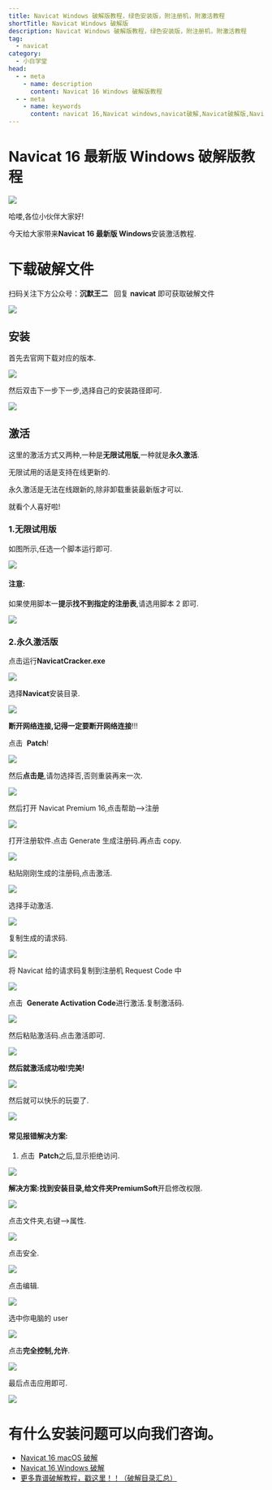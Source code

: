 ```yaml
---
title: Navicat Windows 破解版教程，绿色安装版，附注册机，附激活教程
shortTitle: Navicat Windows 破解版
description: Navicat Windows 破解版教程，绿色安装版，附注册机，附激活教程
tag:
  - navicat
category:
  - 小白学堂
head:
  - - meta
    - name: description
      content: Navicat 16 Windows 破解版教程
  - - meta
    - name: keywords
      content: navicat 16,Navicat windows,navicat破解,Navicat破解版,Navicat Premium15 永久破解,Navicat15 永久破解,Navicat15永久破解,Navicat永久破解,Navicat windows永久破解,Navicat Premium16 永久破解,Navicat16 永久破解,Navicat16永久破解
---
```


# Navicat 16 最新版 Windows 破解版教程

![](https://cdn.tobebetterjavaer.com/tobebetterjavaer/images/nice-article/itmind-navicatzxbwindowspjbjc-a66b42a0-4e64-4d83-b5c1-6d969a932ece.jpg)



哈喽,各位小伙伴大家好!

今天给大家带来**Navicat 16 最新版 Windows**安装激活教程.

# 下载破解文件

扫码关注下方公众号：**沉默王二**   回复  **navicat** 即可获取破解文件

![](https://cdn.tobebetterjavaer.com/tobebetterjavaer/images/nice-article/itmind-ideapxideajhideayjjhmideazxjhzcmpjjcyjjhqcyx-fc5a32f3-04ed-4bbf-9df8-a13a409a275f.png)

## 安装

首先去官网下载对应的版本.

![](https://cdn.tobebetterjavaer.com/tobebetterjavaer/images/nice-article/itmind-navicatzxbwindowspjbjc-196ff0a8-80bf-42a1-9368-347cc7ed0537.png)

然后双击下一步下一步,选择自己的安装路径即可.

![](https://cdn.tobebetterjavaer.com/tobebetterjavaer/images/nice-article/itmind-navicatzxbwindowspjbjc-a3bc39d1-6076-4d75-83db-66aaf14d0723.png)

## 激活

这里的激活方式又两种,一种是**无限试用版**,一种就是**永久激活**.

无限试用的话是支持在线更新的.

永久激活是无法在线跟新的,除非卸载重装最新版才可以.

就看个人喜好啦!

### 1.无限试用版

如图所示,任选一个脚本运行即可.

![](https://cdn.tobebetterjavaer.com/tobebetterjavaer/images/nice-article/itmind-navicatzxbwindowspjbjc-92c24be1-1d76-4786-9858-b15a9841b489.png)

#### 注意:

如果使用脚本一**提示找不到指定的注册表**,请选用脚本 2 即可.

![](https://cdn.tobebetterjavaer.com/tobebetterjavaer/images/nice-article/itmind-navicatzxbwindowspjbjc-e9921a2b-abfe-4d40-a93f-5b83129b8ad1.png)

### 2.永久激活版

点击运行**NavicatCracker.exe**

![](https://cdn.tobebetterjavaer.com/tobebetterjavaer/images/nice-article/itmind-navicatzxbwindowspjbjc-5aff3118-33cb-401d-a056-20e660fffdde.png)

选择**Navicat**安装目录.

![](https://cdn.tobebetterjavaer.com/tobebetterjavaer/images/nice-article/itmind-navicatzxbwindowspjbjc-4edde149-1909-4fa7-98fa-1741f9ee997c.png)

**断开网络连接,记得一定要断开网络连接**!!!

点击  **Patch**!

![](https://cdn.tobebetterjavaer.com/tobebetterjavaer/images/nice-article/itmind-navicatzxbwindowspjbjc-3fbe53e1-ff97-4c88-af17-184a62b5da65.png)

然后**点击是**,请勿选择否,否则重装再来一次.

![](https://cdn.tobebetterjavaer.com/tobebetterjavaer/images/nice-article/itmind-navicatzxbwindowspjbjc-792244ce-eb22-4eb6-93ec-7a52e60f7fec.png)

然后打开 Navicat Premium 16,点击帮助–>注册

![](https://cdn.tobebetterjavaer.com/tobebetterjavaer/images/nice-article/itmind-navicatzxbwindowspjbjc-5bda44eb-ebf6-4b28-9452-c0c8faf9b586.png)

打开注册软件.点击 Generate 生成注册码.再点击 copy.

![](https://cdn.tobebetterjavaer.com/tobebetterjavaer/images/nice-article/itmind-navicatzxbwindowspjbjc-550d6a3f-c5ea-40dd-b7a7-6df916c4d586.png)

粘贴刚刚生成的注册码,点击激活.

![](https://cdn.tobebetterjavaer.com/tobebetterjavaer/images/nice-article/itmind-navicatzxbwindowspjbjc-17c171d9-535a-4e53-8a48-c6ef4372ccad.png)

选择手动激活.

![](https://cdn.tobebetterjavaer.com/tobebetterjavaer/images/nice-article/itmind-navicatzxbwindowspjbjc-09fb4fbd-fff6-45b4-a66e-7066a030baf3.png)

复制生成的请求码.

![](https://cdn.tobebetterjavaer.com/tobebetterjavaer/images/nice-article/itmind-navicatzxbwindowspjbjc-bf589a95-cabd-43be-8e39-c8a45a0edf78.png)

将 Navicat 给的请求码复制到注册机 Request Code 中

![](https://cdn.tobebetterjavaer.com/tobebetterjavaer/images/nice-article/itmind-navicatzxbwindowspjbjc-768610e4-eea0-45dc-b491-d4834354cf5a.png)

点击  **Generate Activation Code**进行激活.复制激活码.

![](https://cdn.tobebetterjavaer.com/tobebetterjavaer/images/nice-article/itmind-navicatzxbwindowspjbjc-009559ff-4852-47d2-ad3e-c07b5294eef2.png)

然后粘贴激活码.点击激活即可.

![](https://cdn.tobebetterjavaer.com/tobebetterjavaer/images/nice-article/itmind-navicatzxbwindowspjbjc-f53abee0-2cbe-451c-bf2a-e927ab909f40.png)

**然后就激活成功啦!完美!**

![](https://cdn.tobebetterjavaer.com/tobebetterjavaer/images/nice-article/itmind-navicatzxbwindowspjbjc-10878b26-eb94-455b-9d41-252273e2267e.png)

然后就可以快乐的玩耍了.

![](https://cdn.tobebetterjavaer.com/tobebetterjavaer/images/nice-article/itmind-navicatzxbwindowspjbjc-37fa9a99-c995-4741-97f3-ad1f36da1202.png)

#### 常见报错解决方案:

1.  点击  **Patch**之后,显示拒绝访问.

![](https://cdn.tobebetterjavaer.com/tobebetterjavaer/images/nice-article/itmind-navicatzxbwindowspjbjc-6141b09a-c2c3-4991-a489-7bef950658a7.png)

**解决方案:**找到安装目录,给文件夹**PremiumSoft**开启修改权限.

![](https://cdn.tobebetterjavaer.com/tobebetterjavaer/images/nice-article/itmind-navicatzxbwindowspjbjc-43bd9471-b6c0-4ee9-abcb-1171792c2bad.png)

点击文件夹,右键—>属性.

![](https://cdn.tobebetterjavaer.com/tobebetterjavaer/images/nice-article/itmind-navicatzxbwindowspjbjc-7aeda974-d69d-4dfa-95e5-c30a37bbea8a.png)

点击安全.

![](https://cdn.tobebetterjavaer.com/tobebetterjavaer/images/nice-article/itmind-navicatzxbwindowspjbjc-3bfda1da-53bc-4fab-a004-32f4830b24c3.png)

点击编辑.

![](https://cdn.tobebetterjavaer.com/tobebetterjavaer/images/nice-article/itmind-navicatzxbwindowspjbjc-80b68d0c-084e-4a4f-a5dc-a0343e966375.png)

选中你电脑的 user

![](https://cdn.tobebetterjavaer.com/tobebetterjavaer/images/nice-article/itmind-navicatzxbwindowspjbjc-44c1527c-14c3-4dc6-997c-c330057bfc08.png)

点击**完全控制,允许**.

![](https://cdn.tobebetterjavaer.com/tobebetterjavaer/images/nice-article/itmind-navicatzxbwindowspjbjc-f5fd2c87-f661-4ce1-9b46-393434d0c33b.png)

最后点击应用即可.

![](https://cdn.tobebetterjavaer.com/tobebetterjavaer/images/nice-article/itmind-navicatzxbwindowspjbjc-0ffb70d4-7870-485d-8b82-2f3fe9a52a33.png)

# 有什么安装问题可以向我们咨询。

- [Navicat 16 macOS 破解](https://tobebetterjavaer.com/nice-article/itmind/navicatmacyjpx.html)
- [Navicat 16 Windows 破解](https://tobebetterjavaer.com/nice-article/itmind/navicatzxbwindowspjbjc.html)
- [更多靠谱破解教程，戳这里！！（破解目录汇总）](https://tobebetterjavaer.com/nice-article/itmind/)
